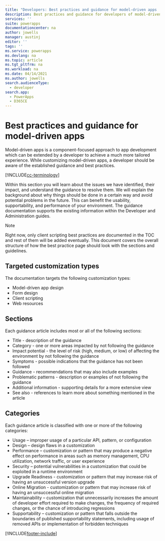 ```yaml
---
title: "Developers: Best practices and guidance for model-driven apps | Microsoft Docs"
description: Best practices and guidance for developers of model-driven apps in Power Apps.
services: ''
suite: powerapps
documentationcenter: na
author: jowells
manager: austinj
editor: ''
tags: ''
ms.service: powerapps
ms.devlang: na
ms.topic: article
ms.tgt_pltfrm: na
ms.workload: na
ms.date: 04/14/2021
ms.author: jowells
search.audienceType: 
  - developer
search.app: 
  - PowerApps
  - D365CE
---
```


# Best practices and guidance for model-driven apps

Model-driven apps is a component-focused approach to app development which can be extended by a developer to achieve a much more
tailored experience. While customizing model-driven apps, a developer should be aware of the established guidance and best practices. 

[!INCLUDE[cc-terminology](../data-platform/includes/cc-terminology.md)]

Within this section you will learn about the issues we have identified, their impact, and understand the guidance to resolve them. We will explain the background about why things should be done in a certain way and avoid potential problems in the future. This can benefit the usability, supportability, and performance of your environment. The guidance documentation supports the existing information within the Developer and Administration guides.

> [!NOTE]
> Right now, only client scripting best practices are documented in the TOC and rest of them will be added eventually.
> This document covers the overall structure of how the best practice page should look with the sections and guidelines.

## Targeted customization types

The documentation targets the following customization types:

- Model-driven app design
- Form design
- Client scripting
- Web resources

## Sections

Each guidance article includes most or all of the following sections:

- Title - description of the guidance
- Category - one or more areas impacted by not following the guidance
- Impact potential - the level of risk (high, medium, or low) of affecting the environment by not following the guidance
- Symptoms - possible indications that the guidance has not been followed
- Guidance - recommendations that may also include examples
- Problematic patterns - description or examples of not following the guidance
- Additional information - supporting details for a more extensive view
- See also - references to learn more about something mentioned in the article

## Categories

Each guidance article is classified with one or more of the following categories:

- Usage – improper usage of a particular API, pattern, or configuration
- Design – design flaws in a customization
- Performance – customization or pattern that may produce a negative effect on performance in areas such as memory management, CPU utilization, network traffic, or user experience
- Security – potential vulnerabilities in a customization that could be exploited in a runtime environment
- Upgrade Readiness - customization or pattern that may increase risk of having an unsuccessful version upgrade
- Online Migration - customization or pattern that may increase risk of having an unsuccessful online migration
- Maintainability – customization that unnecessarily increases the amount of developer effort required to make changes, the frequency of required changes, or the chance of introducing regressions
- Supportability – customization or pattern that falls outside the boundaries of published supportability statements, including usage of removed APIs or implementation of forbidden techniques

[!INCLUDE[footer-include](../../../includes/footer-banner.md)]